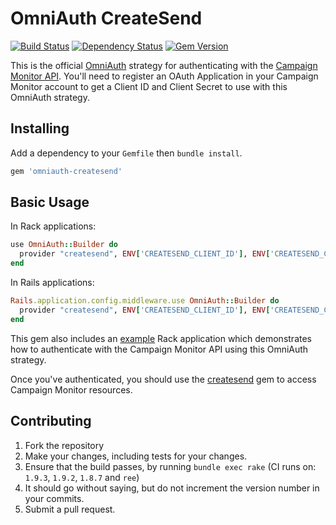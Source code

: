 # OmniAuth CreateSend
[![Build Status](https://secure.travis-ci.org/campaignmonitor/omniauth-createsend.png)][travis] [![Dependency Status](https://gemnasium.com/campaignmonitor/omniauth-createsend.png)][gemnasium] [![Gem Version](https://badge.fury.io/rb/omniauth-createsend.png)][gembadge]

This is the official [OmniAuth](http://www.omniauth.org/) strategy for authenticating with the [Campaign Monitor API](http://www.campaignmonitor.com/api/). You'll need to register an OAuth Application in your Campaign Monitor account to get a Client ID and Client Secret to use with this OmniAuth strategy.

[travis]: http://travis-ci.org/campaignmonitor/omniauth-createsend
[gemnasium]: https://gemnasium.com/campaignmonitor/omniauth-createsend
[gembadge]: http://badge.fury.io/rb/omniauth-createsend

## Installing

Add a dependency to your `Gemfile` then `bundle install`.

```ruby
gem 'omniauth-createsend'
```

## Basic Usage

In Rack applications:

```ruby
use OmniAuth::Builder do
  provider "createsend", ENV['CREATESEND_CLIENT_ID'], ENV['CREATESEND_CLIENT_SECRET'], :scope => 'ViewReports,CreateCampaigns,SendCampaigns'
end
```

In Rails applications:

```ruby
Rails.application.config.middleware.use OmniAuth::Builder do
  provider "createsend", ENV['CREATESEND_CLIENT_ID'], ENV['CREATESEND_CLIENT_SECRET'], :scope => 'ViewReports,CreateCampaigns,SendCampaigns'
end
```

This gem also includes an [example](https://github.com/campaignmonitor/omniauth-createsend/blob/master/example/config.ru) Rack application which demonstrates how to authenticate with the Campaign Monitor API using this OmniAuth strategy.

Once you've authenticated, you should use the [createsend](http://campaignmonitor.github.com/createsend-ruby/) gem to access Campaign Monitor resources.

## Contributing
1. Fork the repository
2. Make your changes, including tests for your changes.
3. Ensure that the build passes, by running `bundle exec rake` (CI runs on: `1.9.3`, `1.9.2`, `1.8.7` and `ree`)
4. It should go without saying, but do not increment the version number in your commits.
5. Submit a pull request.
